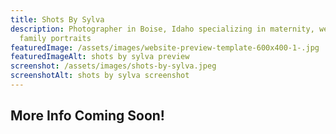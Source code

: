 ```yaml
---
title: Shots By Sylva
description: Photographer in Boise, Idaho specializing in maternity, wedding, an
  family portraits
featuredImage: /assets/images/website-preview-template-600x400-1-.jpg
featuredImageAlt: shots by sylva preview
screenshot: /assets/images/shots-by-sylva.jpeg
screenshotAlt: shots by sylva screenshot
---
```

## More Info Coming Soon!